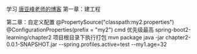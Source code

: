 学习 
[唐亚峰老师的博客](https://blog.csdn.net/memmsc/article/category/7177496/2)
第一章：建工程

第二章：自定义配置
@PropertySource("classpath:my2.properties")
@ConfigurationProperties(prefix = "my2")
cmd 优先级最高
spring-boot2-learning/chapter2 项目根目录下执行打包 mvn package
java -jar chapter2-0.0.1-SNAPSHOT.jar --spring.profiles.active=test --my1.age=32
